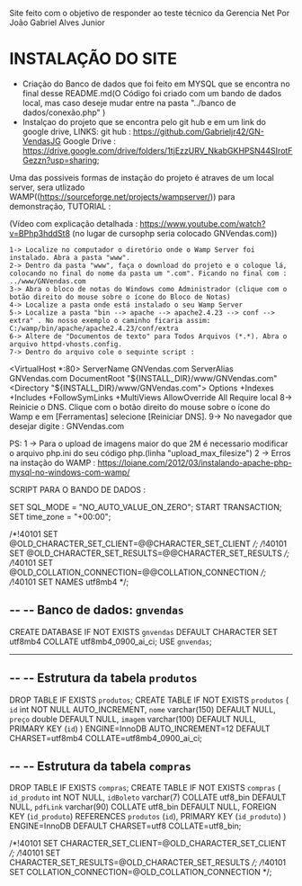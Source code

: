 Site feito com o objetivo de responder ao teste técnico da Gerencia Net
Por João Gabriel Alves Junior

# INSTALAÇÃO DO SITE
- Criação do Banco de dados que foi feito em MYSQL que se encontra no final desse README.md(O Código foi criado com um bando de dados local, mas caso deseje mudar entre na pasta "../banco de dados/conexão.php" )
- Instalçao do projeto que se encontra pelo git hub e em um link do google drive, LINKS:
 git hub : https://github.com/Gabrieljr42/GN-VendasJG 
 Google Drive : https://drive.google.com/drive/folders/1tjEzzURV_NkabGKHPSN44SIrotFGezzn?usp=sharing;

 Uma das possiveis formas de instação do projeto é atraves de um local server, sera utlizado WAMP((https://sourceforge.net/projects/wampserver/)) para demonstração, TUTORIAL :

 (Vídeo com explicação detalhada : https://www.youtube.com/watch?v=BPhp3hddSt8 (no lugar de cursophp seria colocado GNVendas.com))

    1-> Localize no computador o diretório onde o Wamp Server foi instalado. Abra a pasta "www".
    2-> Dentro da pasta "www", faça o download do projeto e o coloque lá, colocando no final do nome da pasta um ".com". Ficando no final com : ../www/GNVendas.com
    3-> Abra o bloco de notas do Windows como Administrador (clique com o botão direito do mouse sobre o ícone do Bloco de Notas)
    4-> Localize a pasta onde está instalado o seu Wamp Server
    5-> Localize a pasta "bin --> apache --> apache2.4.23 --> conf --> extra" . No nosso exemplo o caminho ficaria assim: C:/wamp/bin/apache/apache2.4.23/conf/extra
    6-> Altere de "Documentos de texto" para Todos Arquivos (*.*). Abra o arquivo httpd-vhosts.config.
    7-> Dentro do arquivo cole o sequinte script :
<VirtualHost *:80>
  ServerName GNVendas.com
  ServerAlias GNVendas.com
  DocumentRoot "${INSTALL_DIR}/www/GNVendas.com"
  <Directory "${INSTALL_DIR}/www/GNVendas.com">
    Options +Indexes +Includes +FollowSymLinks +MultiViews
    AllowOverride All
    Require local
  </Directory>
</VirtualHost>
8-> Reinicie o DNS. Clique com o botão direito do mouse sobre o ícone do Wamp e em [Ferramentas] selecione [Reiniciar DNS].
9-> No navegador que desejar digite : GNVendas.com  







PS: 1 -> Para o upload de imagens maior do que 2M é necessario modificar o arquivo php.ini do seu código php.(linha "upload_max_filesize")
    2 -> Erros na instação do WAMP : https://loiane.com/2012/03/instalando-apache-php-mysql-no-windows-com-wamp/
    


SCRIPT PARA O BANDO DE DADOS :


SET SQL_MODE = "NO_AUTO_VALUE_ON_ZERO";
START TRANSACTION;
SET time_zone = "+00:00";



/*!40101 SET @OLD_CHARACTER_SET_CLIENT=@@CHARACTER_SET_CLIENT */;
/*!40101 SET @OLD_CHARACTER_SET_RESULTS=@@CHARACTER_SET_RESULTS */;
/*!40101 SET @OLD_COLLATION_CONNECTION=@@COLLATION_CONNECTION */;
/*!40101 SET NAMES utf8mb4 */;

--
-- Banco de dados: `gnvendas`
--
CREATE DATABASE IF NOT EXISTS `gnvendas` DEFAULT CHARACTER SET utf8mb4 COLLATE utf8mb4_0900_ai_ci;
USE `gnvendas`;

-- --------------------------------------------------------
--
-- Estrutura da tabela `produtos`
--

DROP TABLE IF EXISTS `produtos`;
CREATE TABLE IF NOT EXISTS `produtos` (
  `id` int NOT NULL AUTO_INCREMENT,
  `nome` varchar(150) DEFAULT NULL,
  `preço` double DEFAULT NULL,
  `imagem` varchar(100) DEFAULT NULL,
  PRIMARY KEY (`id`)
) ENGINE=InnoDB AUTO_INCREMENT=12 DEFAULT CHARSET=utf8mb4 COLLATE=utf8mb4_0900_ai_ci;



--
-- Estrutura da tabela `compras`
--

DROP TABLE IF EXISTS `compras`;
CREATE TABLE IF NOT EXISTS `compras` (
  `id_produto` int NOT NULL,
  `idBoleto` varchar(7) COLLATE utf8_bin DEFAULT NULL,
  `pdfLink` varchar(90) COLLATE utf8_bin DEFAULT NULL,
  FOREIGN KEY (`id_produto`) REFERENCES `produtos` (`id`),
  PRIMARY KEY (`id_produto`)
) ENGINE=InnoDB DEFAULT CHARSET=utf8 COLLATE=utf8_bin;




/*!40101 SET CHARACTER_SET_CLIENT=@OLD_CHARACTER_SET_CLIENT */;
/*!40101 SET CHARACTER_SET_RESULTS=@OLD_CHARACTER_SET_RESULTS */;
/*!40101 SET COLLATION_CONNECTION=@OLD_COLLATION_CONNECTION */;
